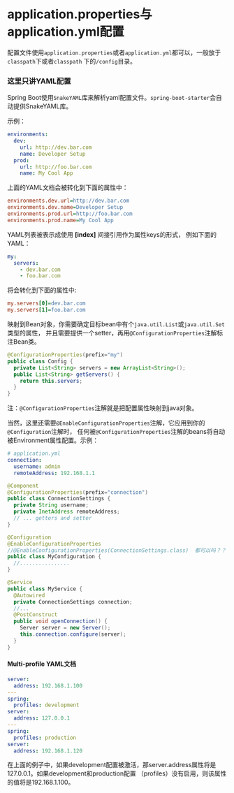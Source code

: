application.properties与application.yml配置
============================================
配置文件使用`application.properties`或者`application.yml`都可以，一般放于`classpath`下或者`classpath`
下的`/config`目录。

### 这里只讲YAML配置
Spring Boot使用`SnakeYAML`库来解析yaml配置文件。`spring-boot-starter`会自动提供SnakeYAML库。

示例：
```yml
environments:
  dev:
    url: http://dev.bar.com
    name: Developer Setup
  prod:
    url: http://foo.bar.com
    name: My Cool App
```
上面的YAML文档会被转化到下面的属性中：
```ini
environments.dev.url=http://dev.bar.com
environments.dev.name=Developer Setup
environments.prod.url=http://foo.bar.com
environments.prod.name=My Cool App
```
YAML列表被表示成使用 **[index]** 间接引用作为属性keys的形式， 例如下面的YAML：
```yml
my:
  servers:
    - dev.bar.com
    - foo.bar.com
```
将会转化到下面的属性中:
```ini
my.servers[0]=dev.bar.com
my.servers[1]=foo.bar.com
```
映射到Bean对象，你需要确定目标bean中有个`java.util.List`或`java.util.Set`类型的属性，
并且需要提供一个setter，再用`@ConfigurationProperties`注解标注Bean类。
```java
@ConfigurationProperties(prefix="my")
public class Config {
  private List<String> servers = new ArrayList<String>();
  public List<String> getServers() {
    return this.servers;
  }
}
```
注：`@ConfigurationProperties`注解就是把配置属性映射到java对象。

当然，这里还需要`@EnableConfigurationProperties`注解，它应用到你的`@Configuration`注解时， 任何被`@ConfigurationProperties`注解的beans将自动被Environment属性配置。示例：
```yml
# application.yml
connection:
  username: admin
  remoteAddress: 192.168.1.1
```
```java
@Component
@ConfigurationProperties(prefix="connection")
public class ConnectionSettings {
  private String username;
  private InetAddress remoteAddress;
  // ... getters and setter
}
```
```java
@Configuration
@EnableConfigurationProperties
//@EnableConfigurationProperties(ConnectionSettings.class)  都可以吗？？？？？？？
public class MyConfiguration {
  //................
}
```
```java
@Service
public class MyService {
  @Autowired
  private ConnectionSettings connection;
  //...
  @PostConstruct
  public void openConnection() {
    Server server = new Server();
    this.connection.configure(server);
  }
}
```
#### Multi-profile YAML文档
```yml
server:
  address: 192.168.1.100
---
spring:
  profiles: development
server:
  address: 127.0.0.1
---
spring:
  profiles: production
server:
  address: 192.168.1.120
```
在上面的例子中，如果development配置被激活，那server.address属性将是127.0.0.1。如果development和production配置
（profiles）没有启用，则该属性的值将是192.168.1.100。
